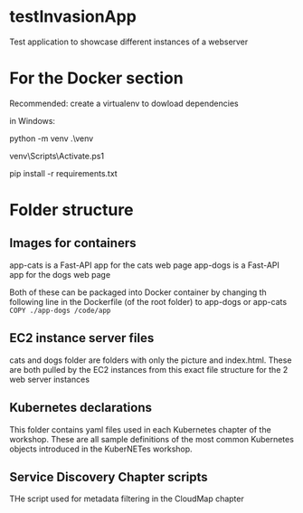 # testInvasionApp

Test application to showcase different instances of a webserver

# For the Docker section

Recommended: create a virtualenv to dowload dependencies

in Windows:

python -m venv .\venv

venv\Scripts\Activate.ps1

pip install -r requirements.txt

# Folder structure

## Images for containers
app-cats is a Fast-API app for the cats web page
app-dogs is a Fast-API app for the dogs web page

Both of these can be packaged into Docker container by changing th following line in the Dockerfile (of the root folder) to app-dogs or app-cats
`COPY ./app-dogs /code/app`


## EC2 instance server files
cats and dogs folder are  folders with only the picture and index.html. These are both pulled by the EC2 instances from this exact file structure for the 2 web server instances

## Kubernetes declarations
This folder contains yaml files used in each Kubernetes chapter of the workshop. These are all sample definitions of the most common Kubernetes objects introduced in the KuberNETes workshop.

## Service Discovery Chapter scripts
THe script used for metadata filtering in the CloudMap chapter